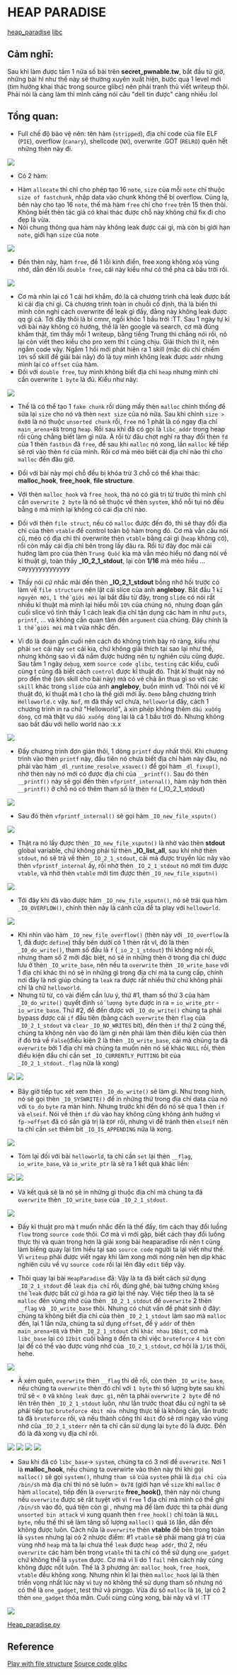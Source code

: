 # HEAP PARADISE
[heap_paradise](https://github.com/Arens2/secret_pwnable.tw/blob/master/Heapparadise/src/heap_paradise)
[libc](https://github.com/Arens2/secret_pwnable.tw/blob/master/Heapparadise/src/libc_64.so.6)

## Cảm nghĩ: 
   Sau khi làm được tầm 1 nữa số bài trên **secret_pwnable.tw**, bắt đầu từ giờ, những bài hl như thế này sẽ thường xuyên xuất hiện, bước qua 1 level mới (tìm hướng khai thác trong source glibc) nên phải tranh thủ viết writeup thôi. Phải nói là càng làm thì mình càng nói câu "dell tin được" càng nhiều :lol

## Tổng quan:
- Full chế độ bảo vệ nên: tên hàm (`stripped`), địa chỉ code của file ELF (`PIE`), overflow (`canary`), shellcode (`NX`), overwrite .GOT (`RELRO`) quên hết những thèn này đi.
<img src=https://github.com/Arens2/secret_pwnable.tw/blob/master/Heapparadise/src/protected.png>

- Có 2 hàm:
 + Hàm `allocate` thì chỉ cho phép tạo 16 `note`, `size` của mỗi `note` chỉ thuộc `size of fastchunk`, nhập data vào chunk không thể bị overflow. Cũng lạ, bên này cho tạo 16 `note`, thế mà hàm `free` chỉ cho `free` trên 15 thèn thôi. Không biết thèn tác giả có khai thác được chỗ này không chứ fix đi cho đẹp là vừa.
 + Nói chung thông qua hàm này không leak được cái gì, mà còn bị giới hạn `note`, giới hạn `size` của note
<img src=https://github.com/Arens2/secret_pwnable.tw/blob/master/Heapparadise/src/allocate.png>

 + Đến thèn này, hàm `free`, để 1 lỗi kinh điển, free xong không xóa vùng nhớ, dẫn đến lỗi `double free`, cái này kiểu như có thể phá cả bầu trời rồi.
<img src=https://github.com/Arens2/secret_pwnable.tw/blob/master/Heapparadise/src/free.png>

- Cơ mà nhìn lại có 1 cái hơi khắm, đó là cả chương trình chả leak được bất kì cái địa chỉ gì. Cả chương trình toàn in chuỗi cố định, thà là biến thì mình còn nghĩ cách overwrite để leak gì đấy, đằng này không leak được qq gì cả. Tới đây thôi là bí cmnr, ngồi khóc 1 bầu trời :TT. Sau 1 ngày tự kỉ với bài này không có hướng, thế là lên google và search, cơ mà đúng khắm thật, tìm thấy mỗi 1 writeup, bằng tiếng Trung thì chẳng nói rồi, nó lại còn viết theo kiểu cho pro xem thì t cũng chịu. Giải thích thì ít, nên ngắm code vậy. Ngắm 1 hồi mới phát hiện ra 1 skill (mặc dù chỉ chiếm `10%` số skill để giải bài này) đó là tuy mình không leak được `addr` nhưng mình lại có `offset` của hàm.
- Đối với `double free`, tuy mình không biết địa chỉ `heap` nhưng mình chỉ cần overwrite `1 byte` là đủ. Kiểu như này:
<img src=https://github.com/Arens2/secret_pwnable.tw/blob/master/Heapparadise/src/double_free.png>

- Thế là có thể tạo 1 `fake chunk` rồi dùng mấy thèn `malloc` chính thống để sửa lại `size` cho nó và thèn `next size` của nó nữa. Sau khi chỉnh `size > 0x80` là nó thuộc `unsorted chunk` rồi, `free` nó 1 phát là có ngay địa chỉ `main_arena+88` trong `heap`. Rồi sau khi đã có gọi là `libc_addr` trong heap rồi cũng chẳng biết làm gì nữa. À rồi từ đâu chợt nghĩ ra thay đổi thèn `fd` của 1 thèn `fastbin` đã `free`, để sau khi `malloc` nó xong, lần `malloc` kế tiếp sẽ rơi vào thèn `fd` của mình. Rồi cơ mà méo biết cái địa chỉ nào thì cho `malloc` đến đâu giờ.
- Đối với bài này mọi chỗ đều bị khóa trừ 3 chỗ có thể khai thác: **malloc_hook**, **free_hook**, **file structure**.
- Với thèn `malloc_hook` và `free_hook`, thà nó có giá trị từ trước thì mình chỉ cần `overwrite 2 byte` là nó sẽ thuộc về thèn `system`, khổ nỗi tụi nó đều bằng `0` mà mình lại không có cái địa chỉ nào. 
- Đối với thèn `file struct`, nếu có `malloc` được đến đó, thì sẽ thay đổi địa chỉ của thèn `vtable` để control toàn bộ hàm trong đó. Cơ mà vẫn câu nói cũ, méo có địa chỉ thì overwrite thèn `vtable` bằng cái gì (`heap` không có), rồi còn mấy cái địa chỉ bên trong lấy đâu ra. Rồi từ đây đọc mãi cái hướng làm pro của thèn `Trung Quốc` kia mà vẫn méo hiểu nó đang nói về kĩ thuật gì, toàn thấy **_IO_2_1_stdout**, lại còn **1/16** mà méo hiểu ... cayyyyyyyyyyyyy

- Thấy nói cứ nhắc mãi đến thèn **_IO_2_1_stdout** bỗng nhớ hồi trước có làm về `file structure` nên lật cái slice của anh **angleboy**. Bắt đầu 1 `kỉ nguyên mới`, `1 thế giới mới` lại bắt đầu từ đây, trong `slide` có nói rất nhiều kĩ thuật mà mình lại hiểu mỗi `10%` của chúng nó, nhưng đoạn gần cuối slice vô tình thấy 1 cách leak địa chỉ tận dụng các hàm in như `puts`, `printf`, ... và không cần quan tâm đến `argument` của chúng. Đây chính là `1 thế giới mới` mà t vừa nhắc đến.

- Vì đó là đoạn gần cuối nên cách đó không trình bày rõ ràng, kiểu như phải `set` cái này `set` cái kia, chứ không giải thích tại sao lại như thế, nhưng không sao vì đã nắm được hướng nên tự nghiên cứu cũng được. Sau tầm 1 ngày `debug`, xem `source code glibc`, `testing` các kiểu, cuối cùng t cũng đã biết cách `control` được kĩ thuật đó. Thật kĩ thuật này nó pro đến thế (`60%` skill cho bài này) mà có vẻ chả ăn thua gì so với các `skill` khác trong `slide` của anh **angleboy**, buồn mình vđ. Thôi nói về kĩ thuật đó, kĩ thuật mà t cho là thế giới mới ấy. `Demo` bằng chương trình `Helloworld.c` vậy. `Nof`, m đã thấy vcl chưa, `helloworld` đấy, cách 1 chương trình in ra chữ "Helloworld", à xin phép không thêm `dấu xuống dòng`, cơ mà thật vụ `dấu xuống dòng` lại là cả 1 bầu trời đó. Nhưng không sao bất đầu với hello world nào :x.x
<img src=https://github.com/Arens2/secret_pwnable.tw/blob/master/Heapparadise/src/hworld.png>

- Đấy chương trình đơn giản thôi, 1 dòng `printf` duy nhất thôi. Khi chương trình vào thèn `printf` này, đầu tiên nó chưa biết địa chỉ hàm này đâu, nó phải vào hàm `_dl_runtime_resolve_xsavec()` để gọi hàm `_dl_fixup()`, nhờ thèn này nó mới có được địa chỉ của `__printf()`. Sau đó thèn `__printf()` này sẽ gọi đến thèn `vfprintf_internal()`, hàm này hơn thèn `__printf()` ở chỗ nó có thêm tham số là thèn `fd` (_IO_2_1_stdout)
<img src=https://github.com/Arens2/secret_pwnable.tw/blob/master/Heapparadise/src/printf.png>

- Sau đó thèn `vfprintf_internal()` sẽ gọi hàm `_IO_new_file_xsputn()`
<img src=https://github.com/Arens2/secret_pwnable.tw/blob/master/Heapparadise/src/xsputn_start.png>

- Thật ra nó lấy được thèn `_IO_new_file_xsputn()` là nhờ vào thèn **stdout** global variable, chứ không phải từ thèn **_IO_list_all**, sau khi nhờ thèn `stdout`, nó sẽ trả về thèn `_IO_2_1_stdout`, cái mà được truyền lúc nãy vào thèn `vfprintf_internal` ấy, rồi nhờ thèn `_IO_2_1_stdout` nó mới tìm được `vtable`, và nhờ thèn `vtable` mới tìm được thèn `_IO_new_file_xsputn()`
<img src=https://github.com/Arens2/secret_pwnable.tw/blob/master/Heapparadise/src/io_jump_t.png>

- Tới đây khi đã vào được hàm `_IO_new_file_xsputn()`, nó sẽ trải qua hàm `_IO_OVERFLOW()`, chính thèn này là cánh cửa để ta play với `helloworld`.
<img src=https://github.com/Arens2/secret_pwnable.tw/blob/master/Heapparadise/src/xsputn.png>

- Khi nhìn vào hàm `_IO_new_file_overflow()` (thèn này với `_IO_overflow` là 1, đã được `define`) thấy bên dưới có 1 thèn rất vl, đó là thèn `_IO_do_write()`, tham số đầu là `f` (`_io_2_1_stdout`) thì không nói rồi, nhưng tham số 2 mới đặc biệt, nó sẽ in những thèn ở trong địa chỉ được lưu ở thèn `_IO_write_base`, nên nếu ta `overwrite` thèn `_IO_write_base` với 1 địa chỉ khác thì nó sẽ in những gì trong địa chỉ mà ta cung cấp, chính nơi đây là nơi giúp chúng ta `leak` ra được rất nhiều thứ chứ không phải chỉ là chữ `helloworld`.
- Nhưng từ từ, có vài điểm cần lưu ý, thứ #1, tham số thứ 3 của hàm `_IO_do_write()` quyết định `số lượng byte` được in ra = `io_write_ptr` - `io_write_base`.
Thứ #2, để đến được với `_IO_do_write()` chúng ta phải bypass được cái `if` đầu tiên (bằng cách `overwrite` thèn `flag` của `_IO_2_1_stdout` và `clear` `_IO_NO_WRITES` bit), đến thèn `if` thứ 2 cũng thế, chúng ta không nên vào đó làm gì nên phải làm thèn điều kiện của thèn if đó trả về `False`(điều kiện 2 là thèn `_IO_write_base`, cái mà chúng ta đã `overwrite` bởi 1 địa chỉ mà chúng ta muốn nên nó sẽ khác `NULL` rồi, thèn điều kiện đầu chỉ cần set `_IO_CURRENTLY_PUTTING` bit của `_IO_2_1_stdout._flag` nữa là xong)
<img src=https://github.com/Arens2/secret_pwnable.tw/blob/master/Heapparadise/src/overflow.png>
<img src=https://github.com/Arens2/secret_pwnable.tw/blob/master/Heapparadise/src/__flag.png>

- Bây giờ tiếp tục xét xem thèn `_IO_do_write()` sẽ làm gì. Như trong hình, nó sẽ gọi thèn `_IO_SYSWRITE()` để in những thứ trong địa chỉ data của nó với `to_do` `byte` ra màn hình. Nhưng trước khi đến đó nó sẽ qua 1 thèn `if` và `elseif`. Nói về thèn `if` dù vào hay không cũng không ảnh hưởng vì `fp->offset` đã có sắn giá trị là `EOF` rồi, nhưng vì để tránh thèn `elseif` nên ta chỉ cần `set` thêm bit `_IO_IS_APPENDING` nữa là xong.
<img src=https://github.com/Arens2/secret_pwnable.tw/blob/master/Heapparadise/src/write.png>

- Tóm lại đối với bài `helloworld`, ta chỉ cần `set` lại thèn `__flag`, `io_write_base`, và `io_write_ptr` là sẽ ra 1 kết quả khác liền:
<img src=https://github.com/Arens2/secret_pwnable.tw/blob/master/Heapparadise/src/secret_message.png>
<img src=https://github.com/Arens2/secret_pwnable.tw/blob/master/Heapparadise/src/struct_changed.png>

- Và kết quả sẽ là nó sẽ in những gì thuộc địa chỉ mà chúng ta đã `overwrite` thèn `_IO_write_base` của `_IO_2_1_stdout`.
<img src=https://github.com/Arens2/secret_pwnable.tw/blob/master/Heapparadise/src/result.png>

- Đấy kĩ thuật pro mà t muốn nhắc đến là thế đấy, tìm cách thay đổi luồng `flow` trong `source code` thôi. Cơ mà vì mới gặp, biết cách thay đổi luồng thực thi và quan trọng hơn là giải xong bài heaparadise rồi nên t cũng làm biếng quay lại tìm hiểu tại sao `source code` người ta lại viết như thế. Vì `writeup` phải được viết ngay khi làm xong mới nóng nên hẹn dịp khác nghiên cứu về vụ `source code` rồi lại lên đây `edit` tiếp vậy.

- Thôi quay lại bài `HeapParadise` đã: Vậy là ta đã biết cách sử dụng `_IO_2_1_stdout` để `leak` `địa chỉ` rồi, đúng ghê, bài tưởng chừng `không thể` `leak` được bất cứ gì hóa ra giờ lại thế này. Việc tiếp theo là ta sẽ `malloc` đến vùng nhớ của thèn `_IO_2_1_stdout` để `overwrite` 2 thèn `__flag` và `_IO_write_base` thôi. Nhưng có chút vấn đề phát sinh ở đây: chúng ta không biết địa chỉ của thèn `_IO_2_1_stdout` làm sao mà `malloc` đến, lại 1 lần nữa, chúng ta sử dụng `offset`, để ý `addr` of thèn `main_arena+88` và thèn `_IO_2_1_stdout` chỉ `khác nhau` `16bit`, cơ mà `libc_base` lại có `12bit` cuối bằng `0` đến ta chỉ việc `bruteforce` `4 bit` còn lại để có thể vào được vùng nhớ của `_IO_2_1_stdout`, cơ hội là `1/16` thôi, hehe.
<img src=https://github.com/Arens2/secret_pwnable.tw/blob/master/Heapparadise/src/2byte.png>

- À xém quên, `overwrite` thèn `__flag` thì dễ rồi, còn thèn `_IO_write_base`, nếu chúng ta `overwrite` thèn đó chỉ với `1 byte` thì số lượng byte sau khi trừ sẽ `< 0` và `không leak được gì`, nên ta phải `overwrite 2 byte` để nó lên trên thèn `_IO_2_1_stdout` luôn, như lần trước thoạt đầu cứ nghĩ ta sẽ phải tiếp tục `bruteforce 4bit nữa `nhưng thực tế là không cần, lần trước ta đã `bruteforce` rồi, và nếu thành công thì `4bit` đó sẽ rơi ngay vào vùng nhớ của `_IO_2_1_stderr` nên ta chỉ cần sử dụng lại `byte` đó là được. Đến đó là đã xong vụ địa chỉ rồi.
<img src=https://github.com/Arens2/secret_pwnable.tw/blob/master/Heapparadise/src/todo_byte.png>
<img src=https://github.com/Arens2/secret_pwnable.tw/blob/master/Heapparadise/src/setup.png>
<img src=https://github.com/Arens2/secret_pwnable.tw/blob/master/Heapparadise/src/table.png>
<img src=https://github.com/Arens2/secret_pwnable.tw/blob/master/Heapparadise/src/leak_addr.png>

- Sau khi đã có `libc_base`-> `system`, chúng ta có 3 nơi để `overwrite`. Nơi 1 là **malloc_hook**, nếu chúng ta overwirte vào thèn này thì khi gọi `malloc()` sẽ gọi `system()`, nhưng `tham số` của `system` phải là `địa chỉ của /bin/sh` mà địa chỉ thì nó sẽ luôn `> 0x78` (giới hạn về `size` khi `malloc` ở hàm `allocate`), tiếp đến là `overwrite` **free_hook()**, thèn này nói chung nếu `overwrite` được sẽ rất tuyệt vời vì `free` 1 địa chỉ mà mình có thể ghi `/bin/sh` vào đó, quá tiện còn gì , nhưng mà để làm được thì ta phải dùng `unsorted bin attack` vì xung quanh thèn `free_hook()` chỉ toàn là `NULL byte`, nếu thế thì sẽ làm tăng số lượng `malloc()` quá `16` lần, dẫn đến không được luôn. Cách nữa là `overwrite` thèn **vtable** để bên trong toàn là `system` nhưng lại có 2 nhược điểm: #1 `vtable` sẽ phải mang giá trị của vùng nhớ `heap` mà ta lại chưa thể `leak` được `heap addr`, thứ 2, nếu `overwrite` các hàm bên trong `vtable` thì ta chỉ có thể sử dụng `one_gadget` chứ không thể là `system` được. Cơ mà vì lí do 1 `fail` nên cách này cũng không được nốt luôn. Thế là 3 phương án: `malloc_hook`, `free_hook`, `vtable` đều không xong. Nhưng nhìn kĩ lại thèn `malloc_hook` lại là thèn triển vọng nhất lúc này vì tuy nó không thể sử dụng tham số nhưng nó có thể là `one_gadget`, test thử và pinggo. Vừa đủ số `malloc` là `16`, lại có 2 thèn `one_gadget` thỏa mãn. Cuối cùng cũng xong, bài này vã vl :TT

<img src=https://github.com/Arens2/secret_pwnable.tw/blob/master/Heapparadise/src/flag.png>

[Heap_paradise.py](https://github.com/Arens2/secret_pwnable.tw/blob/master/Heapparadise/exp.py)

## Reference
[Play with file structure](https://gsec.hitb.org/materials/sg2018/WHITEPAPERS/FILE%20Structures%20-%20Another%20Binary%20Exploitation%20Technique%20-%20An-Jie%20Yang.pdf)
[Source code glibc](https://code.woboq.org/userspace/glibc/)

